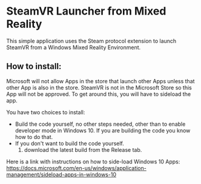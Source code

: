 # SteamVR Launcher from Mixed Reality

This simple application uses the Steam protocol extension to launch SteamVR from a Windows Mixed Reality Environment.

## How to install:

Microsoft will not allow Apps in the store that launch other Apps unless that other App is also in the store. SteamVR is not in the Microsoft Store so this App will not be approved. To get around this, you will have to sideload the app.

You have two choices to install:
- Build the code yourself, no other steps needed, other than to enable developer mode in Windows 10. If you are building the code
you know how to do that.
- If you don't want to build the code yourself.
    1. download the latest build from the Release tab.

Here is a link with instructions on how to side-load Windows 10 Apps:
    https://docs.microsoft.com/en-us/windows/application-management/sideload-apps-in-windows-10